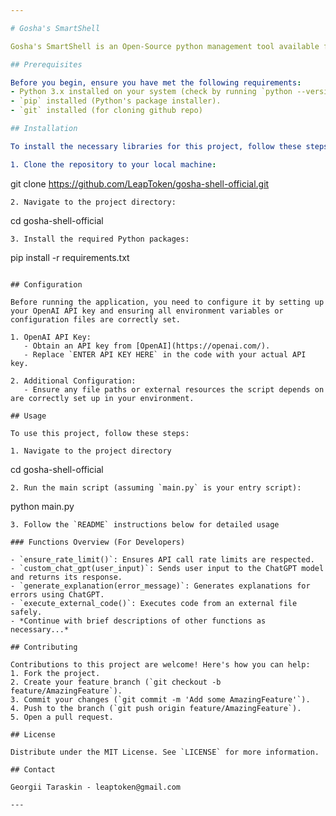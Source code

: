 ```yaml
---

# Gosha's SmartShell

Gosha's SmartShell is an Open-Source python management tool available for everyone. It's a customizable and user-friendly interface packed with powerful features. Whether you're a tech enthusiast or a casual user, Gosha's SmartShell is designed to enhance your digital experience!

## Prerequisites

Before you begin, ensure you have met the following requirements:
- Python 3.x installed on your system (check by running `python --version` or `python3 --version` in your terminal/command prompt).
- `pip` installed (Python's package installer).
- `git` installed (for cloning github repo)

## Installation

To install the necessary libraries for this project, follow these steps:

1. Clone the repository to your local machine:
```
git clone https://github.com/LeapToken/gosha-shell-official.git
```
2. Navigate to the project directory:
```
cd gosha-shell-official
```
3. Install the required Python packages:
```
pip install -r requirements.txt
```

## Configuration

Before running the application, you need to configure it by setting up your OpenAI API key and ensuring all environment variables or configuration files are correctly set.

1. OpenAI API Key:
   - Obtain an API key from [OpenAI](https://openai.com/).
   - Replace `ENTER API KEY HERE` in the code with your actual API key.

2. Additional Configuration:
   - Ensure any file paths or external resources the script depends on are correctly set up in your environment.

## Usage

To use this project, follow these steps:

1. Navigate to the project directory
```
cd gosha-shell-official
```
2. Run the main script (assuming `main.py` is your entry script):
```
python main.py
```
3. Follow the `README` instructions below for detailed usage

### Functions Overview (For Developers)

- `ensure_rate_limit()`: Ensures API call rate limits are respected.
- `custom_chat_gpt(user_input)`: Sends user input to the ChatGPT model and returns its response.
- `generate_explanation(error_message)`: Generates explanations for errors using ChatGPT.
- `execute_external_code()`: Executes code from an external file safely.
- *Continue with brief descriptions of other functions as necessary...*

## Contributing

Contributions to this project are welcome! Here's how you can help:
1. Fork the project.
2. Create your feature branch (`git checkout -b feature/AmazingFeature`).
3. Commit your changes (`git commit -m 'Add some AmazingFeature'`).
4. Push to the branch (`git push origin feature/AmazingFeature`).
5. Open a pull request.

## License

Distribute under the MIT License. See `LICENSE` for more information.

## Contact

Georgii Taraskin - leaptoken@gmail.com

---
```

